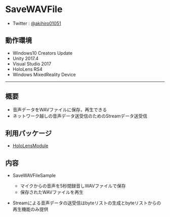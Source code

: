 # SaveWAVFile
- Twitter : [@akihiro01051](https://twitter.com/akihiro01051)

## 動作環境
- Windows10 Creators Update
- Unity 2017.4
- Visual Studio 2017
- HoloLens RS4
- Windows MixedReality Device

----------

## 概要
- 音声データをWAVファイルに保存，再生できる
- ネットワーク越しの音声データ送受信のためのStreamデータ送受信

## 利用パッケージ
- [HoloLensModule](https://github.com/akihiro0105/HoloLensModule)

## 内容
- SaveWAVFileSample
    + マイクからの音声を5秒間録音しWAVファイルで保存
    + 保存されたWAVファイルを再生

- Streamによる音声データの送受信はbyteリストの生成とbyteリストからの再生機能のみ提供
